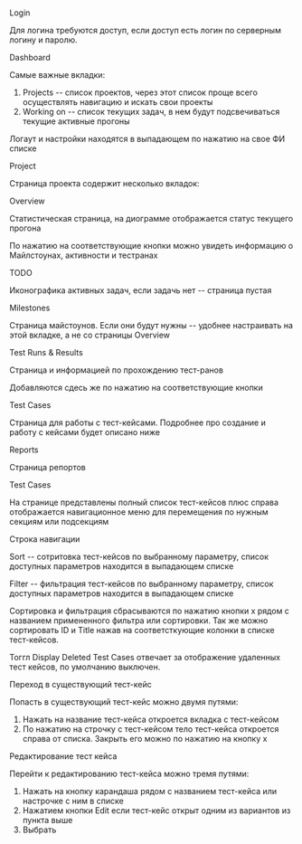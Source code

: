 # 


Login

Для логина требуются доступ, если доступ есть логин по серверным логину и паролю.

Dashboard

Самые важные вкладки:

1. Projects -- список проектов, через этот список проще всего осуществлять навигацию и искать свои проекты
2. Working on -- список текущих задач, в нем будут подсвечиваться текущие активные прогоны

Логаут и настройки находятся в выпадающем по нажатию на свое ФИ списке

Project

Страница проекта содержит несколько вкладок:

Overview

Статистическая страница, на диограмме отображается статус текущего прогона

По нажатию на соответствующие кнопки можно увидеть информацию о Майлстоунах, активности и тестранах

TODO

Иконографика активных задач, если задачь нет -- страница пустая

Milestones

Страница майстоунов. Если они будут нужны -- удобнее настраивать на этой вкладке, а не со страницы Overview

Test Runs & Results

Страница и информацией по прохождению тест-ранов

Добавляются сдесь же по нажатию на соответствующие кнопки 

Test Cases 

Страница для работы с тест-кейсами. Подробнее про создание и работу с кейсами будет описано ниже

Reports

Страница репортов

Test Cases

На странице представлены полный список тест-кейсов плюс справа отображается навигационное меню для перемещения по нужным секциям или подсекциям

Строка навигации

Sort -- сотритовка тест-кейсов по выбранному параметру, список доступных параметров находится в выпадающем списке

Filter -- фильтрация тест-кейсов по выбранному параметру, список доступных параметров находится в выпадающем списке

Сортировка и фильтрация сбрасываются по нажатию кнопки х рядом с названием примененного фильтра или сортировки. Так же можно сортировать ID и Title нажав на соответсткующие колонки в списке тест-кейсов.

Тоггл Display Deleted Test Cases отвечает за отображение удаленных тест кейсов, по умолчанию выключен.

Переход в существующий тест-кейс

Попасть в существующий тест-кейс можно двумя путями:

1. Нажать на название тест-кейса откроется вкладка с тест-кейсом
2. По нажатию на строчку с тест-кейсом тело тест-кейса откроется справа от списка. Закрыть его можно по нажатию на кнопку х

Редактирование тест кейса

Перейти к редактированию тест-кейса можно тремя путями:

1. Нажать на кнопку карандаша рядом с названием тест-кейса или настрочке с ним в списке
2. Нажатием кнопки Edit если тест-кейс открыт одним из вариантов из пункта выше
3. Выбрать 
